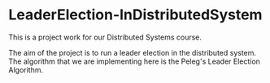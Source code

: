 # LeaderElection-InDistributedSystem

This is a project work for our Distributed Systems course.

The aim of the project is to run a leader election in the distributed system. The algorithm that we are implementing here is the Peleg's Leader Election Algorithm.
